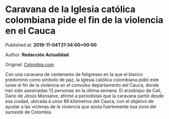 
# Caravana de la Iglesia católica colombiana pide el fin de la violencia en el Cauca

Published at: **2019-11-04T21:34:00+00:00**

Author: **Redacción Actualidad**

Original: [Colombia.com](https://www.colombia.com/actualidad/nacionales/caravana-iglesia-catolica-colombiana-pide-fin-violencia-cauca-246501)

Con una caravana de centenares de feligreses en la que el blanco predominó como símbolo de paz, la Iglesia católica colombiana pidió este lunes el fin de la violencia en el convulso departamento del Cauca, donde han sido asesinadas 13 personas en la última semana.
El arzobispo de Cali, Darío de Jesús Monsalve, afirmó a periodistas que la caravana partió desde esa ciudad, ubicada a unos 89 kilómetros del Cauca, con el objetivo de ayudar a las víctimas de la violencia que azota fuertemente esa zona del suroeste de Colombia.
